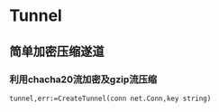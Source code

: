 # Tunnel
## 简单加密压缩遂道
### 利用chacha20流加密及gzip流压缩
`
tunnel,err:=CreateTunnel(conn net.Conn,key string)
`
